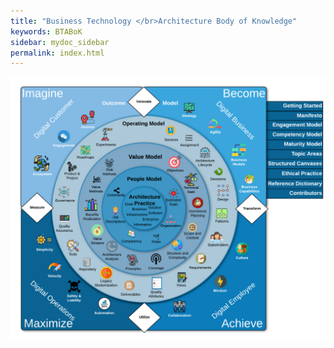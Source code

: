 ```yaml
---
title: "Business Technology </br>Architecture Body of Knowledge"
keywords: BTABoK
sidebar: mydoc_sidebar
permalink: index.html
---
```



![image001](images/BTABoK_map.png)


